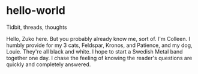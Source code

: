# hello-world
Tidbit, threads, thoughts

Hello, Zuko here. But you probably already know me, sort of. I'm Colleen. I humbly provide for my 3 cats, Feldspar, Kronos, and Patience, and my dog, Louie. They're all black and white. I hope to start a Swedish Metal band together one day. I chase the feeling of knowing the reader's questions are quickly and completely answered.
